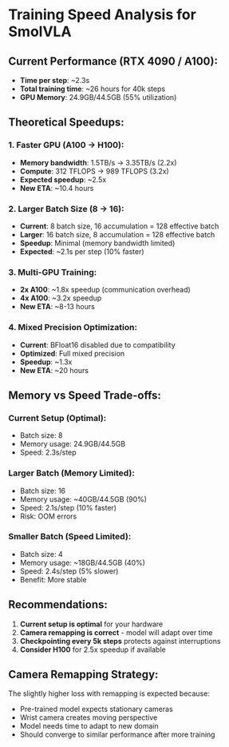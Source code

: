 # Training Speed Analysis for SmolVLA

## Current Performance (RTX 4090 / A100):
- **Time per step**: ~2.3s
- **Total training time**: ~26 hours for 40k steps
- **GPU Memory**: 24.9GB/44.5GB (55% utilization)

## Theoretical Speedups:

### 1. **Faster GPU (A100 → H100)**:
- **Memory bandwidth**: 1.5TB/s → 3.35TB/s (2.2x)
- **Compute**: 312 TFLOPS → 989 TFLOPS (3.2x)
- **Expected speedup**: ~2.5x
- **New ETA**: ~10.4 hours

### 2. **Larger Batch Size (8 → 16)**:
- **Current**: 8 batch size, 16 accumulation = 128 effective batch
- **Larger**: 16 batch size, 8 accumulation = 128 effective batch
- **Speedup**: Minimal (memory bandwidth limited)
- **Expected**: ~2.1s per step (10% faster)

### 3. **Multi-GPU Training**:
- **2x A100**: ~1.8x speedup (communication overhead)
- **4x A100**: ~3.2x speedup
- **New ETA**: ~8-13 hours

### 4. **Mixed Precision Optimization**:
- **Current**: BFloat16 disabled due to compatibility
- **Optimized**: Full mixed precision
- **Speedup**: ~1.3x
- **New ETA**: ~20 hours

## Memory vs Speed Trade-offs:

### **Current Setup (Optimal)**:
- Batch size: 8
- Memory usage: 24.9GB/44.5GB
- Speed: 2.3s/step

### **Larger Batch (Memory Limited)**:
- Batch size: 16
- Memory usage: ~40GB/44.5GB (90%)
- Speed: 2.1s/step (10% faster)
- Risk: OOM errors

### **Smaller Batch (Speed Limited)**:
- Batch size: 4
- Memory usage: ~18GB/44.5GB (40%)
- Speed: 2.4s/step (5% slower)
- Benefit: More stable

## Recommendations:

1. **Current setup is optimal** for your hardware
2. **Camera remapping is correct** - model will adapt over time
3. **Checkpointing every 5k steps** protects against interruptions
4. **Consider H100** for 2.5x speedup if available

## Camera Remapping Strategy:

The slightly higher loss with remapping is expected because:
- Pre-trained model expects stationary cameras
- Wrist camera creates moving perspective
- Model needs time to adapt to new domain
- Should converge to similar performance after more training 